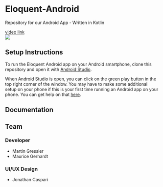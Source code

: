 # Eloquent-Android
Repository for our Android App - Written in Kotlin

[video link](https://drive.google.com/a/code.berlin/file/d/1cIToh1DyDI2RN_kglI08DEryHKPfa9Xc/view?usp=sharing)<br>
<img src="https://drive.google.com/a/code.berlin/file/d/1qNYhP47qU577bMX4q-WcW6CSlsKjuJp2/view?usp=sharing" />
<br>


## Setup Instructions
To run the Eloquent Android app on your Android smartphone, clone this repository and open it with [Android Studio](https://developer.android.com/studio).

When Android Studio is open, you can click on the green play button in the top right corner of the window.
You may have to make some additional setup on your phone if this is your first time running an Android app on your phone. You can get help on that [here](https://developer.android.com/training/basics/firstapp/running-app).


## Documentation



## Team

### Developer
- Martin Gressler
- Maurice Gerhardt

### UI/UX Design
- Jonathan Caspari
